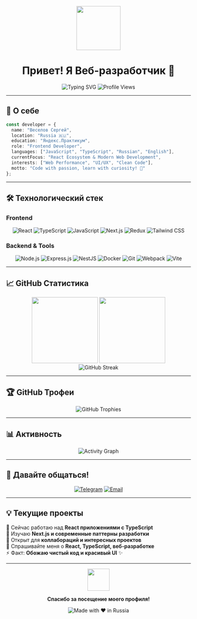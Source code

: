 <div align="center">
  <img src="https://media.giphy.com/media/M9gbBd9nbDrOTu1Mqx/giphy.gif" width="120"/>
  
  # Привет! Я Веб-разработчик 👋
  
  <img src="https://readme-typing-svg.herokuapp.com?font=Fira+Code&size=22&duration=3000&pause=1000&color=36BCF7&center=true&vCenter=true&width=600&lines=Frontend+Developer;React+%7C+TypeScript+Enthusiast;Always+learning+new+technologies;Welcome+to+my+GitHub!" alt="Typing SVG" />
  
  <img src="https://komarev.com/ghpvc/?username=keepsake666&style=for-the-badge&color=36BCF7" alt="Profile Views"/>
</div>

---

## 🚀 О себе

```typescript
const developer = {
  name: "Веселов Сергей",
  location: "Russia 🇷🇺",
  education: "Яндекс.Практикум",
  role: "Frontend Developer",
  languages: ["JavaScript", "TypeScript", "Russian", "English"],
  currentFocus: "React Ecosystem & Modern Web Development",
  interests: ["Web Performance", "UI/UX", "Clean Code"],
  motto: "Code with passion, learn with curiosity! 🎯"
};
```

---

## 🛠️ Технологический стек

### Frontend
<div align="center">
  
  ![React](https://img.shields.io/badge/React-20232A?style=for-the-badge&logo=react&logoColor=61DAFB)
  ![TypeScript](https://img.shields.io/badge/TypeScript-007ACC?style=for-the-badge&logo=typescript&logoColor=white)
  ![JavaScript](https://img.shields.io/badge/JavaScript-F7DF1E?style=for-the-badge&logo=javascript&logoColor=black)
  ![Next.js](https://img.shields.io/badge/Next.js-000000?style=for-the-badge&logo=next.js&logoColor=white)
  ![Redux](https://img.shields.io/badge/Redux-593D88?style=for-the-badge&logo=redux&logoColor=white)
  ![Tailwind CSS](https://img.shields.io/badge/Tailwind_CSS-38B2AC?style=for-the-badge&logo=tailwind-css&logoColor=white)
  
</div>

### Backend & Tools
<div align="center">
  
  ![Node.js](https://img.shields.io/badge/Node.js-43853D?style=for-the-badge&logo=node.js&logoColor=white)
  ![Express.js](https://img.shields.io/badge/Express.js-404D59?style=for-the-badge&logo=express&logoColor=white)
  ![NestJS](https://img.shields.io/badge/NestJS-E0234E?style=for-the-badge&logo=nestjs&logoColor=white)
  ![Docker](https://img.shields.io/badge/Docker-2496ED?style=for-the-badge&logo=docker&logoColor=white)
  ![Git](https://img.shields.io/badge/Git-F05032?style=for-the-badge&logo=git&logoColor=white)
  ![Webpack](https://img.shields.io/badge/Webpack-8DD6F9?style=for-the-badge&logo=webpack&logoColor=black)
  ![Vite](https://img.shields.io/badge/Vite-646CFF?style=for-the-badge&logo=vite&logoColor=white)
  
</div>

---

## 📈 GitHub Статистика

<div align="center">
  <img height="180em" src="https://github-readme-stats.vercel.app/api?username=keepsake666&show_icons=true&theme=tokyonight&include_all_commits=true&count_private=true"/>
  <img height="180em" src="https://github-readme-stats.vercel.app/api/top-langs/?username=keepsake666&layout=compact&langs_count=8&theme=tokyonight"/>
</div>

<div align="center">
  <img src="http://github-readme-streak-stats.herokuapp.com?user=keepsake666&theme=tokyonight&background=1A1B27&stroke=70A5FD&ring=70A5FD&fire=FF6B6B&currStreakNum=70A5FD&sideNums=70A5FD&currStreakLabel=70A5FD&sideLabels=70A5FD&dates=9AA5CE" alt="GitHub Streak"/>
</div>

---

## 🏆 GitHub Трофеи
<div align="center">
  <img src="https://github-profile-trophy.vercel.app/?username=keepsake666&theme=tokyonight&no-frame=true&no-bg=true&margin-w=4" alt="GitHub Trophies"/>
</div>

---

## 📊 Активность

<div align="center">
  <img src="https://github-readme-activity-graph.vercel.app/graph?username=keepsake666&bg_color=1a1b27&color=70a5fd&line=70a5fd&point=ff6b6b&area=true&hide_border=true" alt="Activity Graph"/>
</div>

---

## 🤝 Давайте общаться!

<div align="center">
  
  [![Telegram](https://img.shields.io/badge/Telegram-2CA5E0?style=for-the-badge&logo=telegram&logoColor=white)](https://t.me/keepsake666)
  [![Email](https://img.shields.io/badge/Email-D14836?style=for-the-badge&logo=gmail&logoColor=white)](mailto:veselovsa@list.ru)
  
  
</div>

---

## 💡 Текущие проекты

🔭 Сейчас работаю над **React приложениями с TypeScript**  
🌱 Изучаю **Next.js и современные паттерны разработки**  
👯 Открыт для **коллабораций и интересных проектов**  
💬 Спрашивайте меня о **React, TypeScript, веб-разработке**  
⚡ Факт: **Обожаю чистый код и красивый UI** ✨

---

<div align="center">
  <img src="https://media.giphy.com/media/LnQjpWaON8nhr21vNW/giphy.gif" width="60"> 
  
  **Спасибо за посещение моего профиля!**
  
  ![Made with ❤️ in Russia](https://img.shields.io/badge/Made%20with%20%E2%9D%A4%EF%B8%8F%20in-Russia-red?style=for-the-badge)
</div>
